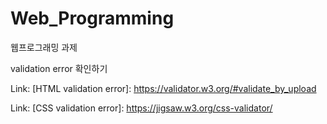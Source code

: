 # Web_Programming
웹프로그래밍 과제

validation error 확인하기

Link: [HTML validation error]: https://validator.w3.org/#validate_by_upload

Link: [CSS validation error]: https://jigsaw.w3.org/css-validator/

